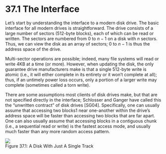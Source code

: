 # 37.1 The Interface  

Let’s start by understanding the interface to a modern disk drive. The basic interface for all modern drives is straightforward. The drive consists of a large number of sectors (512-byte blocks), each of which can be read or written. The sectors are numbered from 0 to $n - 1$ on a disk with $\scriptstyle n$ sectors. Thus, we can view the disk as an array of sectors; 0 to $n - 1$ is thus the address space of the drive.  

Multi-sector operations are possible; indeed, many file systems will read or write 4KB at a time (or more). However, when updating the disk, the only guarantee drive manufacturers make is that a single 512-byte write is atomic (i.e., it will either complete in its entirety or it won’t complete at all); thus, if an untimely power loss occurs, only a portion of a larger write may complete (sometimes called a torn write).  

There are some assumptions most clients of disk drives make, but that are not specified directly in the interface; Schlosser and Ganger have called this the “unwritten contract” of disk drives [SG04]. Specifically, one can usually assume that accessing two blocks1 near one-another within the drive’s address space will be faster than accessing two blocks that are far apart. One can also usually assume that accessing blocks in a contiguous chunk (i.e., a sequential read or write) is the fastest access mode, and usually much faster than any more random access pattern.  

![](images/96e52926f8fe6c876fc39f8c3048639b4861f54522207b7c6d8ea6e3dc2fcccf.jpg)  
Figure 37.1: A Disk With Just A Single Track  

